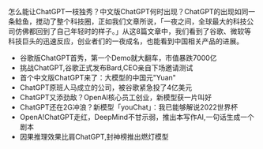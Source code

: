 怎么能让ChatGPT一枝独秀？中文版ChatGPT何时出现？ChatGPT的出现如同一条鲶鱼，搅动了整个科技圈，正如我们文章所说，「一夜之间，全球最大的科技公司仿佛都回到了自己年轻时的样子。」从这8篇文章中，我们看到了谷歌、微软等科技巨头的迅速反应，创业者们的一夜成名，也能看到中国相关产品的进展。
- 谷歌版ChatGPT首秀，第一个Demo就大翻车，市值暴跌7000亿
- 挑战ChatGPT,谷歌正式发布Bard,CEO亲自下场邀请测试
- 首个中文版ChatGPT来了：大模型的中国元"Yuan"
- ChatGPT原班人马成立的公司，被谷歌紧急投了4亿美元
- ChatGPT又添劲敌？OpenAl核心员工创业，新模型获一片叫好
- ChatGPT还在2G冲浪？新模型「youChat」：我已能够解说2022世界杯
- OpenA!ChatGPT走红，DeepMind不甘示弱，推出本写作AI,一句话生成一个剧本
- 因果推理效果比肩ChatGPT,封神榜推出燃灯模型
